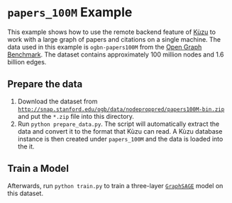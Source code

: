 # `papers_100M` Example

This example shows how to use the remote backend feature of [Kùzu](https://kuzudb.com) to work with a large graph of papers and citations on a single machine.
The data used in this example is `ogbn-papers100M` from the [Open Graph Benchmark](https://ogb.stanford.edu/).
The dataset contains approximately 100 million nodes and 1.6 billion edges.

## Prepare the data

1. Download the dataset from [`http://snap.stanford.edu/ogb/data/nodeproppred/papers100M-bin.zip`](http://snap.stanford.edu/ogb/data/nodeproppred/papers100M-bin.zip) and put the `*.zip` file into this directory.
2. Run `python prepare_data.py`.
   The script will automatically extract the data and convert it to the format that Kùzu can read.
   A Kùzu database instance is then created under `papers_100M` and the data is loaded into the it.

## Train a Model

Afterwards, run `python train.py` to train a three-layer [`GraphSAGE`](https://pytorch-geometric.readthedocs.io/en/latest/generated/torch_geometric.nn.models.GraphSAGE.html) model on this dataset.
